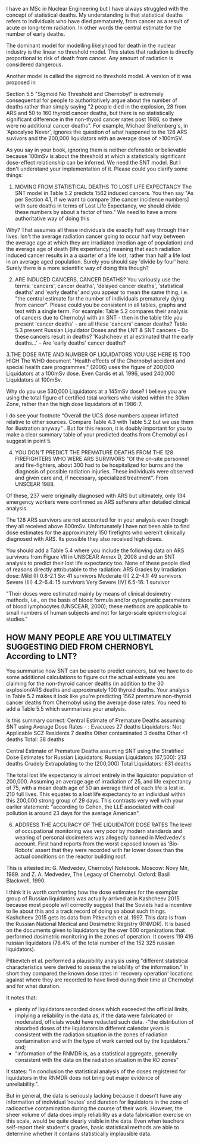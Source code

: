 I have an MSc in Nuclear Engineering but I have always struggled with the concept of statistical deaths. My understanding is that statistical deaths refers to individuals who have died prematurely, from cancer as a result of acute or long-term radiation. In other words the central estimate for the number of early deaths. 

The dominant model for modelling likelyhood for death in the nuclear industry is the linear no threshold model. This states that radiation is directly proportional to risk of death from cancer. Any amount of radiation is considered dangerous.

Another model is called the sigmoid no threshold model. A version of it was proposed in 

Section 5.5 "Sigmoid No Threshold and Chernobyl" is extremely consequential for people to authoritatively argue  about the number of deaths rather than simply saying  "2 people died in the explosion, 28 from ARS and 50 to 160 thyroid cancer deaths, but there is no statistically significant difference in the non-thyoid cancer rates post 1986, so there were no additional cancer deaths". For example, Michael Shellenberg's, in 'Apocalyse Never', ignores the question of what happened to the 128 ARS suvivors and the 200,000 liquidators with an average dose of >100mSV.

As you say in your book, ignoring them is neither defensible or believable because 100mSv is about the threshold at which a statistically significant dose-effect relationship can be inferred. We need the SNT model. But I don't understand your implementation of it. Please could you clarify some things:

1. MOVING FROM STATISTICAL DEATHS TO LOST LIFE EXPECTANCY
The SNT model in Table 5.2 predicts 1562 induced cancers. You then say "As per Section 4.1, if we want to compare \[the cancer incidence numbers] with sure deaths in terms of Lost Life Expectancy, we should divide these numbers by about a factor of two." We need to have a more authoritative way of doing this 

Why?  That assumes all these individuals die exactly half way through their lives. Isn't the average radiation cancer going to occur half way between the average age at which they are irradiated (median age of population) and the average age of death (life expentancy) meaning that each radiation induced cancer results in a a quarter of a life lost, rather than half a life lost in an average aged population. Surely you should say 'divide by four' here. Surely there is a more scientific way of doing this though?

2. ARE INDUCED CANCERS, CANCER DEATHS?
You variously use the terms: 'cancers', cancer deaths', 'delayed cancer deaths', 'statistical deaths' and 'early deaths' and you appear to mean the same thing, i.e. "the central estimate for the number of individuals prematurely dying from cancer". Please could you be consistent in all tables, graphs and text with a single term.
For example:
Table 5.2 compares their analysis of cancers due to Chernobyl with an SNT -  then in the table title you present 'cancer deaths'  - are all these 'cancers' cancer deaths? 
Table 5.3 present Russian Liquidator Doses and the LNT & SNT cancers - Do these cancers result in deaths?
'Kashcheev et al estimated that the early deaths...' - Are 'early deaths' cancer deaths?


3.THE DOSE RATE AND NUMBER OF LIQUIDATORS YOU USE HERE IS TOO HIGH
The WHO document "Health effects of the Chernobyl accident and special health care programmes." (2006) uses the figure of 200,000 Liquidators at a 100mSv dose. Even Cardis et al. 1996, used 240,000 Liquidators  at 100mSv.

Why do you use 530,000 Liquidators at a 145mSv dose? I believe you are using the total figure of certified total workers who visited within the 30km Zone, rather than the high dose liquidators of in 1986-7.

I do see your footnote "Overall the UCS dose numbers appear inflated relative to other sources. Compare Table 4.3 with Table 5.2 but we use them for illustration anyway" .  But for this reason, it is doubly important for you to make a clear summary table of your predicted deaths from Chernobyl as I suggest in point 5.

4. YOU DON'T PREDICT THE PREMATURE DEATHS FROM THE 128 FIREFIGHTERS WHO WERE ARS SURVIVORS 
"Of the on-site personnel and fire-fighters, about 300 had to be hospitalized for burns and the diagnosis of possible radiation injuries. These individuals were observed and given care and, if necessary, specialized 
treatment". From UNSCEAR 1988.

Of these, 237 were originally diagnosed with ARS but ultimately, only 134 emergency workers were confirmed as ARS sufferers after detailed clinical analysis.

The 128 ARS survivors are not accounted for in your analysis even though they all received above 800mSv. Unfortunately I have not been able to find dose estimates for the approximately 150 firefights who weren't clinically diagnosed with ARS. Its possible they also received high doses.

You should add a Table 5.4 where you include the following data on ARS survivors from Figure VII in UNSCEAR Annex D, 2008 and do an SNT analysis to predict their lost life expectancy too. None of these people died of reasons directly attributable to the radiation:
ARS Grades by Irradiation dose:
Mild (I) 0.8-2.1 Sv: 41 survivors
Moderate (II) 2.2-4.1: 49 survivors
Severe (III) 4.2-6.4: 15 survivors
Very Severe (IV) 6.5-16: 1 survivor

"Their doses were estimated mainly by means of clinical dosimetry methods, i.e., on the basis of blood formula and/or cytogenetic parameters of blood lymphocytes (UNSCEAR, 2000); these methods are applicable to small numbers of human subjects and not for large-scale epidemiological studies."


## HOW MANY PEOPLE ARE YOU ULTIMATELY SUGGESTING DIED FROM CHERNOBYL According to LNT?
You summarise how SNT can be used to predict cancers, but we have to do some additional calculations to figure out the actual estimate you are claiming for the non-thyroid cancer deaths (in addition to the 30 explosion/ARS deaths and approximately 100 thyroid deaths. Your analysis in Table 5.2 makes it look like you're predicting 1562 premature non-thyroid cancer deaths from Chernobyl using the average dose rates. You need to add a Table 5.5 which summarises your analysis.

Is this summary correct:
Central Estimate of Premature Deaths assuming SNT using Average Dose Rates - :
Evacuees 27 deaths
Liquidators: Not Applicable
SCZ Residents 7 deaths
Other contaminated 3 deaths
Other <1 deaths
Total: 38 deaths

Central Estimate of Premature Deaths assuming SNT using the Stratified Dose Estimates for Russian Liquidators:
Russian Liquidators (67,500): 213 deaths
Crudely Extrapolating to the (200,000) Total Liquidators: 631 deaths

The total lost life expectancy is almost entirely in the liquidator population of 200,000. Assuming an average age of irradiation of 25, and life expectancy of 75, with a mean death age of 50 an average third of each life is lost ie. 210 full lives. This equates to a lost life expectancy to an individual within this 200,000 strong group of 29 days. This contrasts very well with your earlier statement: "according to Cohen, the LLE associated with coal pollution is around 23 days for the average American".


6. ADDRESS THE ACCURACY OF THE LIQUIDATOR DOSE RATES
The level of occupational monitoring was very poor by modern standards and wearing of personal dosimeters was allegedly banned in Medvedev's account. First hand reports from the worst exposed known as ‘Bio-Robots’ assert that they were recorded with far lower doses than the actual conditions on the reactor building roof.

This is attested in:
G. Medvedev, Chernobyl Notebook. Moscow: Novy Mir, 1989.
and
Z. A. Medvedev, The Legacy of Chernobyl. Oxford: Basil Blackwell, 1990.

I think it is worth confronting how the dose estimates for the exemplar group of Russian liquidators was actually arrived at in Kashcheev 2015 because most people will correctly suggest that the Soviets had a incentive to lie about this and a track record of doing so about such things. Kashcheev 2015 gets its data from Pitkevitch et al. 1997. This data is from the Russian National Medical and Dosimetric Registry (RNMDR). It is based on the documents given to liquidators by the over 600 organizations that performed dosimetric monitoring in the zones of operation. It covers 119 416 russian liquidators (78.4% of the total number of the 152 325 russian liquidators).

Pitkevitch et al. performed a plausibility analysis using "different statistical characteristics were derived to assess the reliability of the information." In short they compared the known dose rates in 'recovery operation' locations against where they are recorded to have lived during their time at Chernobyl and for what duration.

It notes that:
- plenty of liquidators recorded doses which exceeded the official limits, implying a reliability in the data as, if the data were fabricated or moderated, officials would have redacted such data.
-"the distribution of absorbed doses of the liquidators in different calendar years is consistent with the radiation situation in the zones of radiation contamination and with the type of work carried out by the liquidators." and;
- "information of the RNMDR is, as a statistical aggregate, generally consistent with the data on the radiation situation in the RO zones"

It states: "In conclusion the statistical analysis of the doses registered for liquidators in the RNMDR does not bring out major evidence of unreliability.". 

But in general, the data is seriously lacking because it doesn't have any information of individual ‘routes’ and duration for liquidators in the zone of radioactive contamination during the course of their work. However, the sheer volume of data does imply reliability as a data fabrication exercise on this scale, would be quite clearly visible in the data. Even when teachers self-report their student's grades, basic statistical methods are able to determine whether it contains statistically implausible data.


